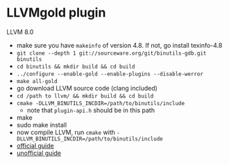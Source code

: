 # LLVMgold plugin

LLVM 8.0
 - make sure you have `makeinfo` of version 4.8. If not, go install texinfo-4.8
 - `git clone --depth 1 git://sourceware.org/git/binutils-gdb.git binutils`
 - `cd binutils && mkdir build && cd build`
 - `../configure --enable-gold --enable-plugins --disable-werror`
 - `make all-gold`
 - go download LLVM source code (clang included)
 - `cd /path to llvm/ && mkdir build && cd build`
 - `cmake -DLLVM_BINUTILS_INCDIR=/path/to/binutils/include`
	- note that `plugin-api.h` should be in this path
 - make
 - sudo make install 
 - now compile LLVM, run `cmake` with `-DLLVM_BINUTILS_INCDIR=/path/to/binutils/include`
 - [official guide](https://bcain-llvm.readthedocs.io/projects/llvm/en/latest/GoldPlugin/)
 - [unofficial guide](https://techoverflow.net/2013/02/17/how-to-compile-and-install-llvm-gold-plugin-llvmgold-so-on-linux/)
